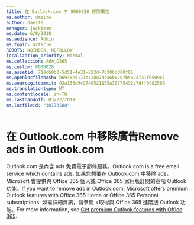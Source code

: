 ```yaml
---
title: 在 Outlook.com 中 8000028 移除廣告
ms.author: daeite
author: daeite
manager: jackiesm
ms.date: 6/8/2018
ms.audience: Admin
ms.topic: article
ROBOTS: NOINDEX, NOFOLLOW
localization_priority: Normal
ms.collection: Adm_O365
ms.custom: 8000028
ms.assetid: 718cb8b3-5d51-4e31-823d-7b306dd60f01
ms.openlocfilehash: b6938e5173b4288744a6b8797b5a24731f6509c1
ms.sourcegitcommit: 03a156a9c9740521155a30775492c7dff0982588
ms.translationtype: MT
ms.contentlocale: zh-TW
ms.lasthandoff: 03/22/2019
ms.locfileid: "30773588"
---
```

# <a name="remove-ads-in-outlookcom"></a><span data-ttu-id="19fa2-102">在 Outlook.com 中移除廣告</span><span class="sxs-lookup"><span data-stu-id="19fa2-102">Remove ads in Outlook.com</span></span>

<span data-ttu-id="19fa2-103">Outlook.com 是內含 ads 免費電子郵件服務。</span><span class="sxs-lookup"><span data-stu-id="19fa2-103">Outlook.com is a free email service which contains ads.</span></span> <span data-ttu-id="19fa2-104">如果您想要在 Outlook.com 中移除 ads，Microsoft 會提供與 Office 365 個人或 Office 365 家用版訂閱的高階 Outlook 功能。</span><span class="sxs-lookup"><span data-stu-id="19fa2-104">If you want to remove ads in Outlook.com, Microsoft offers premium Outlook features with Office 365 Home or Office 365 Personal subscriptions.</span></span> <span data-ttu-id="19fa2-105">如需詳細資訊，請參閱 <<c0>取得與 Office 365 進階版 Outlook 功能。</span><span class="sxs-lookup"><span data-stu-id="19fa2-105">For more information, see [Get premium Outlook features with Office 365](https://go.microsoft.com/fwlink/?linkid=872181).</span></span>
  

